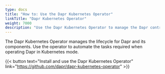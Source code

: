 ```yaml
---
type: docs
title: "How to: Use the Dapr Kubernetes Operator"
linkTitle: "Dapr Kubernetes Operator"
weight: 7000
description: "Use the Dapr Kubernetes Operator to manage the Dapr control plane"
---
```


The Dapr Kubernetes Operator manages the lifecycle for Dapr and its components. Use the operator to automate the tasks required when operating Dapr in Kubernetes mode. 
 
{{< button text="Install and use the Dapr Kubernetes Operator" link="https://github.com/dapr/dapr-kubernetes-operator" >}}
